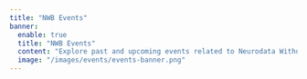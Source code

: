 ```yaml
---
title: "NWB Events"
banner:
  enable: true
  title: "NWB Events"
  content: "Explore past and upcoming events related to Neurodata Without Borders (NWB). These events include workshops, hackathons, tutorials, and conferences aimed at advancing the NWB data standard and fostering collaboration within the neuroscience community."
  image: "/images/events/events-banner.png"
---
```

